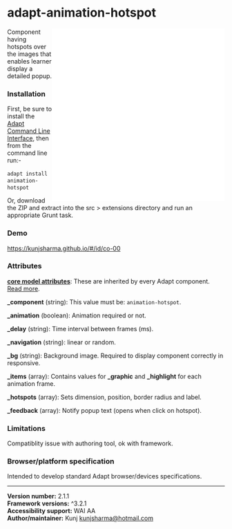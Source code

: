# adapt-animation-hotspot  

<img src="assets/animation-hotspot.gif" alt="animation-hotspot" align="right" height="400px">

Component having hotspots over the images that enables learner display a detailed popup.

### Installation
First, be sure to install the [Adapt Command Line Interface](https://github.com/cajones/adapt-cli), then from the command line run:-

    adapt install animation-hotspot

Or, download the ZIP and extract into the src > extensions directory and run an appropriate Grunt task.

### Demo

https://kunjsharma.github.io/#/id/co-00

### Attributes

[**core model attributes**](https://github.com/adaptlearning/adapt_framework/wiki/Core-model-attributes): These are inherited by every Adapt component. [Read more](https://github.com/adaptlearning/adapt_framework/wiki/Core-model-attributes).

**_component** (string): This value must be: `animation-hotspot`.

**_animation** (boolean): Animation required or not.

**_delay** (string): Time interval between frames (ms).

**_navigation** (string): linear or random.

**_bg** (string): Background image. Required to display component correctly in responsive.

**_items** (array): Contains values for **_graphic** and **_highlight** for each animation frame.

**_hotspots** (array): Sets dimension, position, border radius and label.

**_feedback** (array): Notify popup text (opens when click on hotspot).

### Limitations

Compatiblity issue with authoring tool, ok with framework.

### Browser/platform specification

Intended to develop standard Adapt browser/devices specifications.

----------------------------
**Version number:**  2.1.1  
**Framework versions:** ^3.2.1  
**Accessibility support:** WAI AA  
**Author/maintainer:** Kunj <kunjsharma@hotmail.com>  
